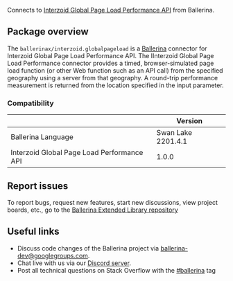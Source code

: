 Connects to [Interzoid Global Page Load Performance API](https://interzoid.com/services/globalpageload) from Ballerina.

## Package overview

The `ballerinax/interzoid.globalpageload` is a [Ballerina](https://ballerina.io/) connector for Interzoid Global Page Load Performance API. The IInterzoid Global Page Load Performance connector provides a timed, browser-simulated page load function (or other Web function such as an API call) from the specified geography using a server from that geography. A round-trip performance measurement is returned from the location specified in the input parameter.

### Compatibility
|                                              | Version                   |
|----------------------------------------------|---------------------------|
| Ballerina Language                           | Swan Lake 2201.4.1          |
| Interzoid Global Page Load Performance API   | 1.0.0                     |

## Report issues
To report bugs, request new features, start new discussions, view project boards, etc., go to the [Ballerina Extended Library repository](https://github.com/ballerina-platform/ballerina-extended-library)

## Useful links
- Discuss code changes of the Ballerina project via [ballerina-dev@googlegroups.com](mailto:ballerina-dev@googlegroups.com).
- Chat live with us via our [Discord server](https://discord.gg/ballerinalang).
- Post all technical questions on Stack Overflow with the [#ballerina](https://stackoverflow.com/questions/tagged/ballerina) tag
